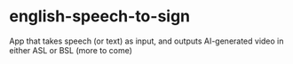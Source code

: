 # english-speech-to-sign
App that takes speech (or text) as input, and outputs AI-generated video in either ASL or BSL (more to come)
